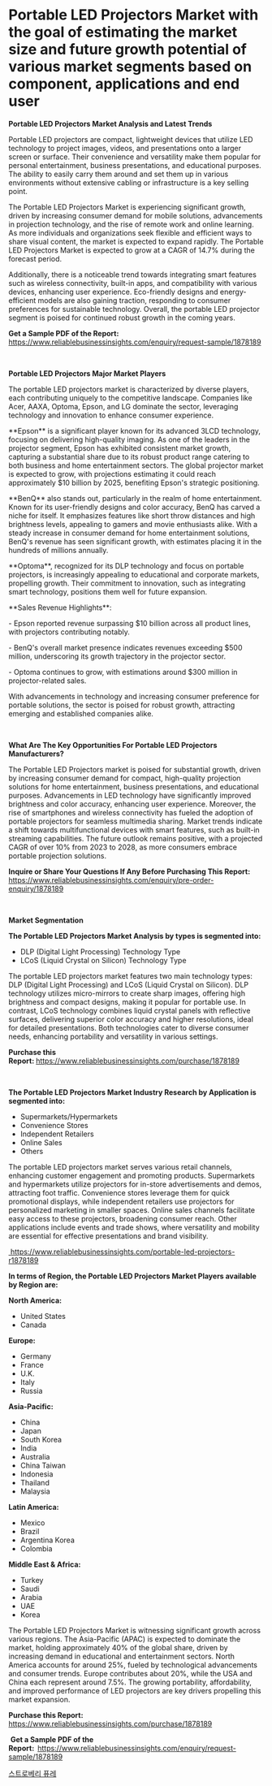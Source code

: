 <p><h1>Portable LED Projectors Market with the goal of estimating the market size and future growth potential of various market segments based on component, applications and end user</h1></p><p><strong>Portable LED Projectors Market Analysis and Latest Trends</strong></p>
<p><p>Portable LED projectors are compact, lightweight devices that utilize LED technology to project images, videos, and presentations onto a larger screen or surface. Their convenience and versatility make them popular for personal entertainment, business presentations, and educational purposes. The ability to easily carry them around and set them up in various environments without extensive cabling or infrastructure is a key selling point.</p><p>The Portable LED Projectors Market is experiencing significant growth, driven by increasing consumer demand for mobile solutions, advancements in projection technology, and the rise of remote work and online learning. As more individuals and organizations seek flexible and efficient ways to share visual content, the market is expected to expand rapidly. The Portable LED Projectors Market is expected to grow at a CAGR of 14.7% during the forecast period. </p><p>Additionally, there is a noticeable trend towards integrating smart features such as wireless connectivity, built-in apps, and compatibility with various devices, enhancing user experience. Eco-friendly designs and energy-efficient models are also gaining traction, responding to consumer preferences for sustainable technology. Overall, the portable LED projector segment is poised for continued robust growth in the coming years.</p></p>
<p><strong>Get a Sample PDF of the Report:&nbsp;</strong> <a href="https://www.reliablebusinessinsights.com/enquiry/request-sample/1878189?utm_campaign=39&utm_medium=2&utm_source=Github&utm_content=ia&utm_term=08022025&utm_id=portable-led-projectors">https://www.reliablebusinessinsights.com/enquiry/request-sample/1878189</a></p>
<p>&nbsp;</p>
<p><strong>Portable LED Projectors Major Market Players</strong></p>
<p><p>The portable LED projectors market is characterized by diverse players, each contributing uniquely to the competitive landscape. Companies like Acer, AAXA, Optoma, Epson, and LG dominate the sector, leveraging technology and innovation to enhance consumer experience.</p><p>**Epson** is a significant player known for its advanced 3LCD technology, focusing on delivering high-quality imaging. As one of the leaders in the projector segment, Epson has exhibited consistent market growth, capturing a substantial share due to its robust product range catering to both business and home entertainment sectors. The global projector market is expected to grow, with projections estimating it could reach approximately $10 billion by 2025, benefiting Epson's strategic positioning.</p><p>**BenQ** also stands out, particularly in the realm of home entertainment. Known for its user-friendly designs and color accuracy, BenQ has carved a niche for itself. It emphasizes features like short throw distances and high brightness levels, appealing to gamers and movie enthusiasts alike. With a steady increase in consumer demand for home entertainment solutions, BenQ's revenue has seen significant growth, with estimates placing it in the hundreds of millions annually.</p><p>**Optoma**, recognized for its DLP technology and focus on portable projectors, is increasingly appealing to educational and corporate markets, propelling growth. Their commitment to innovation, such as integrating smart technology, positions them well for future expansion.</p><p>**Sales Revenue Highlights**: </p><p>- Epson reported revenue surpassing $10 billion across all product lines, with projectors contributing notably.</p><p>- BenQ's overall market presence indicates revenues exceeding $500 million, underscoring its growth trajectory in the projector sector.</p><p>- Optoma continues to grow, with estimations around $300 million in projector-related sales.</p><p>With advancements in technology and increasing consumer preference for portable solutions, the sector is poised for robust growth, attracting emerging and established companies alike.</p></p>
<p>&nbsp;</p>
<p><strong>What Are The Key Opportunities For Portable LED Projectors Manufacturers?</strong></p>
<p><p>The Portable LED Projectors market is poised for substantial growth, driven by increasing consumer demand for compact, high-quality projection solutions for home entertainment, business presentations, and educational purposes. Advancements in LED technology have significantly improved brightness and color accuracy, enhancing user experience. Moreover, the rise of smartphones and wireless connectivity has fueled the adoption of portable projectors for seamless multimedia sharing. Market trends indicate a shift towards multifunctional devices with smart features, such as built-in streaming capabilities. The future outlook remains positive, with a projected CAGR of over 10% from 2023 to 2028, as more consumers embrace portable projection solutions.</p></p>
<p><strong>Inquire or Share Your Questions If Any Before Purchasing This Report:</strong> <a href="https://www.reliablebusinessinsights.com/enquiry/pre-order-enquiry/1878189?utm_campaign=39&utm_medium=2&utm_source=Github&utm_content=ia&utm_term=08022025&utm_id=portable-led-projectors">https://www.reliablebusinessinsights.com/enquiry/pre-order-enquiry/1878189</a></p>
<p>&nbsp;</p>
<p><strong>Market Segmentation</strong></p>
<p><strong>The Portable LED Projectors Market Analysis by types is segmented into:</strong></p>
<p><ul><li>DLP (Digital Light Processing) Technology Type</li><li>LCoS (Liquid Crystal on Silicon) Technology Type</li></ul></p>
<p><p>The portable LED projectors market features two main technology types: DLP (Digital Light Processing) and LCoS (Liquid Crystal on Silicon). DLP technology utilizes micro-mirrors to create sharp images, offering high brightness and compact designs, making it popular for portable use. In contrast, LCoS technology combines liquid crystal panels with reflective surfaces, delivering superior color accuracy and higher resolutions, ideal for detailed presentations. Both technologies cater to diverse consumer needs, enhancing portability and versatility in various settings.</p></p>
<p><strong>Purchase this Report:&nbsp;</strong><a href="https://www.reliablebusinessinsights.com/purchase/1878189?utm_campaign=39&utm_medium=2&utm_source=Github&utm_content=ia&utm_term=08022025&utm_id=portable-led-projectors">https://www.reliablebusinessinsights.com/purchase/1878189</a></p>
<p>&nbsp;</p>
<p><strong>The Portable LED Projectors Market Industry Research by Application is segmented into:</strong></p>
<p><ul><li>Supermarkets/Hypermarkets</li><li>Convenience Stores</li><li>Independent Retailers</li><li>Online Sales</li><li>Others</li></ul></p>
<p><p>The portable LED projectors market serves various retail channels, enhancing customer engagement and promoting products. Supermarkets and hypermarkets utilize projectors for in-store advertisements and demos, attracting foot traffic. Convenience stores leverage them for quick promotional displays, while independent retailers use projectors for personalized marketing in smaller spaces. Online sales channels facilitate easy access to these projectors, broadening consumer reach. Other applications include events and trade shows, where versatility and mobility are essential for effective presentations and brand visibility.</p></p>
<p><a href="https://www.reliablebusinessinsights.com/portable-led-projectors-r1878189?utm_campaign=39&utm_medium=2&utm_source=Github&utm_content=ia&utm_term=08022025&utm_id=portable-led-projectors">&nbsp;https://www.reliablebusinessinsights.com/portable-led-projectors-r1878189</a></p>
<p><strong>In terms of Region, the Portable LED Projectors Market Players available by Region are:</strong></p>
<p>
    <p> <strong> North America: </strong>
        <ul>
            <li>United States</li>
            <li>Canada</li>
        </ul>
        </p> 
    <p> <strong> Europe: </strong>
        <ul>
            <li>Germany</li>
            <li>France</li>
            <li>U.K.</li>
            <li>Italy</li>
            <li>Russia</li>
        </ul>
        </p> 
    <p> <strong> Asia-Pacific: </strong>
        <ul>
            <li>China</li>
            <li>Japan</li>
            <li>South Korea</li>
            <li>India</li>
            <li>Australia</li>
            <li>China Taiwan</li>
            <li>Indonesia</li>
            <li>Thailand</li>
            <li>Malaysia</li>
        </ul>
        </p> 
    <p> <strong> Latin America: </strong>
        <ul>
            <li>Mexico</li>
            <li>Brazil</li>
            <li>Argentina Korea</li>
            <li>Colombia</li>
        </ul>
        </p> 
    <p> <strong> Middle East & Africa: </strong>
        <ul>
            <li>Turkey</li>
            <li>Saudi</li>
            <li>Arabia</li>
            <li>UAE</li>
            <li>Korea</li>
        </ul>
    </p>
    </p>
<p><p>The Portable LED Projectors Market is witnessing significant growth across various regions. The Asia-Pacific (APAC) is expected to dominate the market, holding approximately 40% of the global share, driven by increasing demand in educational and entertainment sectors. North America accounts for around 25%, fueled by technological advancements and consumer trends. Europe contributes about 20%, while the USA and China each represent around 7.5%. The growing portability, affordability, and improved performance of LED projectors are key drivers propelling this market expansion.</p></p>
<p><strong>Purchase this Report: </strong><a href="https://www.reliablebusinessinsights.com/purchase/1878189?utm_campaign=39&utm_medium=2&utm_source=Github&utm_content=ia&utm_term=08022025&utm_id=portable-led-projectors">https://www.reliablebusinessinsights.com/purchase/1878189</a></p>
<p>&nbsp;<strong>Get a Sample PDF of the Report:&nbsp;&nbsp;</strong><a href="https://www.reliablebusinessinsights.com/enquiry/request-sample/1878189?utm_campaign=39&utm_medium=2&utm_source=Github&utm_content=ia&utm_term=08022025&utm_id=portable-led-projectors">https://www.reliablebusinessinsights.com/enquiry/request-sample/1878189</a></p>
<p><strong></strong></p>
<p><p><a href="https://github.com/laholand/Market-Research-Report-List-7/blob/main/287333035939.md?utm_campaign=39&utm_medium=2&utm_source=Github&utm_content=ia&utm_term=08022025&utm_id=portable-led-projectors">스트로베리 퓨레</a></p></p>